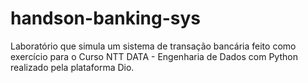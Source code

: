 # handson-banking-sys
Laboratório que simula um sistema de transação bancária feito como exercício para o Curso NTT DATA - Engenharia de Dados com Python realizado pela plataforma Dio.
